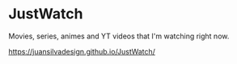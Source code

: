 # JustWatch
Movies, series, animes and YT videos that I'm watching right now.

https://juansilvadesign.github.io/JustWatch/
